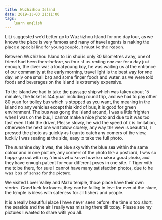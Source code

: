 ```yaml
---
title: Wuzhizhou Island
date: 2019-11-03 21:11:00
tags:
    learn english
---
```

LiLi suggested we’d better go to Wuzhizhou Island for
one day tour, as we knows the place is very famous and many of travel agents is
making the place a special line for young couple, it must be the reason.

Between Wuzhizhou Island to Lin shui is only 80 kilometres
away, one of friend had been there before, so four of us renting one car for a
day just enough, the diver was a local young boy, he was waiting us at the
entrance of our community at the early morning, travel light is the best way
for one day, only one small bag and some finger foods and water, as we were
told foods and beverages on the island is extremely expensive.

To the island we had to take the passage ship which
was taken about 15 minutes, the ticket is 144 yuan including round trip, and we
had to pay other 80 yuan for trolley bus which is stopped as you want, the
meaning in the island no any vehicles except this kind of bus, it is good for
green environment. The bus was going the island around, I was a little frighten
when I was on the bus, I cannot make a nice photo and due to it was too fast
even I told the driver, Please slowly, he said the speed of it is limitation,
otherwise the next one will follow closely, any way the view is beautiful, I
pressed the photo as quickly as I can to catch any corners of the view, luckily
I was seating at the side, easy to take the full photo.

The sunshine day it was, the blue sky with the blue
sea within the same colour and in one picture, any corners of the photo like a
postcard, I was so happy go out with my friends who know how to make a good
photo, and they have enough patient for your different poses in one site. If Tiger
with me to be there, for sure I cannot have many satisfaction photos, due to he
was less of sense for the picture.

We visited Lover Valley and Mazu temple, those place
have their own stories. Good luck for lovers, they can be falling in love for
ever at the place, the temple is bless with safeness for all fishers and people.

It is a really beautiful place I have never seen before;
the time is too short, the seaside and the air I really was missing there till today.
Please see my pictures I wanted to share with you all.   